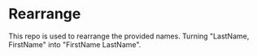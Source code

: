Rearrange
=========

This repo is used to rearrange the provided names.
Turning "LastName, FirstName" into "FirstName LastName".
